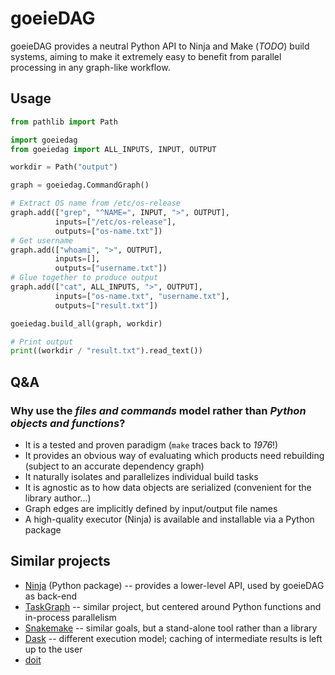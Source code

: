 # goeieDAG

goeieDAG provides a neutral Python API to Ninja and Make (_TODO_) build systems, aiming to
make it extremely easy to benefit from parallel processing in any graph-like workflow.


## Usage

```python
from pathlib import Path

import goeiedag
from goeiedag import ALL_INPUTS, INPUT, OUTPUT

workdir = Path("output")

graph = goeiedag.CommandGraph()

# Extract OS name from /etc/os-release
graph.add(["grep", "^NAME=", INPUT, ">", OUTPUT],
          inputs=["/etc/os-release"],
          outputs=["os-name.txt"])
# Get username
graph.add(["whoami", ">", OUTPUT],
          inputs=[],
          outputs=["username.txt"])
# Glue together to produce output
graph.add(["cat", ALL_INPUTS, ">", OUTPUT],
          inputs=["os-name.txt", "username.txt"],
          outputs=["result.txt"])

goeiedag.build_all(graph, workdir)

# Print output
print((workdir / "result.txt").read_text())
```


## Q&A

### Why use the _files and commands_ model rather than _Python objects and functions_?

- It is a tested and proven paradigm (`make` traces back to _1976_!)
- It provides an obvious way of evaluating which products need rebuilding (subject to an
  accurate dependency graph)
- It naturally isolates and parallelizes individual build tasks
- It is agnostic as to how data objects are serialized (convenient for the library author...)
- Graph edges are implicitly defined by input/output file names
- A high-quality executor (Ninja) is available and installable via a Python package


## Similar projects

- [Ninja](https://pypi.org/project/ninja/) (Python package) -- provides a lower-level API,
  used by goeieDAG as back-end
- [TaskGraph](https://github.com/natcap/taskgraph/) -- similar project, but centered around
  Python functions and in-process parallelism
- [Snakemake](https://snakemake.github.io/) -- similar goals, but a stand-alone tool rather
  than a library
- [Dask](https://dask.org/) -- different execution model; caching of intermediate results
  is left up to the user
- [doit](https://pydoit.org/)
